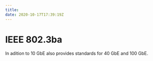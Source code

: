 ```yaml
---
title: 
date: 2020-10-17T17:39:19Z
---
```


# IEEE 802.3ba

In adition to 10 GbE also provides standards for 40 GbE and 100 GbE.

